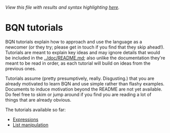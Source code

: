 *View this file with results and syntax highlighting [here](https://mlochbaum.github.io/BQN/tutorial/index.html).*

# BQN tutorials

BQN tutorials explain how to approach and use the language as a newcomer (or they try; please get in touch if you find that they skip ahead!). Tutorials are meant to explain key ideas and may ignore details that would be included in the [../doc/README.md](documentation); also unlike the documentation they're meant to be read in order, as each tutorial will build on ideas from the previous ones.

Tutorials assume (pretty presumptively, really. Disgusting.) that you are already motivated to learn BQN and use simple rather than flashy examples. Documents to induce motivation beyond the README are not yet available. Do feel free to skim or jump around if you find you are reading a lot of things that are already obvious.

The tutorials available so far:
- [Expressions](expression.md)
- [List manipulation](list.md)

